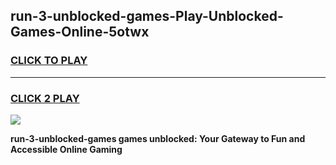 
## run-3-unblocked-games-Play-Unblocked-Games-Online-5otwx
<h3>
<a href="https://premium76.site?title=run-3-unblocked-games&ref=25A">CLICK TO PLAY</a></h3>
<hr>

<h3>
<a href="https://premium76.site?title=run-3-unblocked-games&ref=25A">CLICK 2 PLAY</a>
  
</h3>

<a href="https://premium76.site?title=run-3-unblocked-games&ref=25A"><img src="https://clearcache.store/games.png"></a>


**run-3-unblocked-games games unblocked: Your Gateway to Fun and Accessible Online Gaming**

